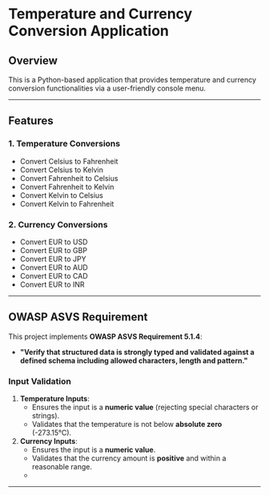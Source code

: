 # Temperature and Currency Conversion Application

## **Overview**
This is a Python-based application that provides temperature and currency conversion functionalities via a user-friendly console menu.

---

## **Features**

### **1. Temperature Conversions**
- Convert Celsius to Fahrenheit
- Convert Celsius to Kelvin
- Convert Fahrenheit to Celsius
- Convert Fahrenheit to Kelvin
- Convert Kelvin to Celsius
- Convert Kelvin to Fahrenheit

### **2. Currency Conversions**
- Convert EUR to USD
- Convert EUR to GBP
- Convert EUR to JPY
- Convert EUR to AUD
- Convert EUR to CAD
- Convert EUR to INR

---

## **OWASP ASVS Requirement**
This project implements **OWASP ASVS Requirement 5.1.4**:
- **"Verify that structured data is strongly typed and validated against a defined schema including allowed characters, length and pattern."**

### **Input Validation**
1. **Temperature Inputs**:
   - Ensures the input is a **numeric value** (rejecting special characters or strings).
   - Validates that the temperature is not below **absolute zero** (-273.15°C).
2. **Currency Inputs**:
   - Ensures the input is a **numeric value**.
   - Validates that the currency amount is **positive** and within a reasonable range.
   - 
---
